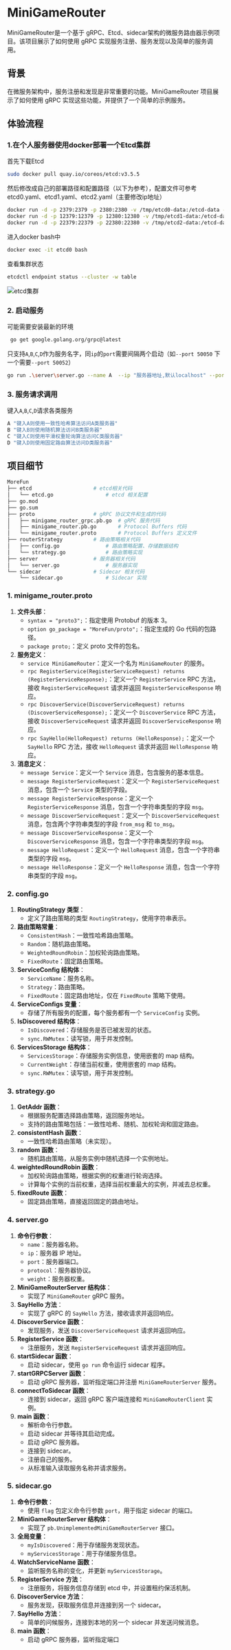 # MiniGameRouter  

MiniGameRouter是一个基于 gRPC、Etcd、sidecar架构的微服务路由器示例项目。该项目展示了如何使用 gRPC 实现服务注册、服务发现以及简单的服务调用。

## 背景

在微服务架构中，服务注册和发现是非常重要的功能。MiniGameRouter 项目展示了如何使用 gRPC 实现这些功能，并提供了一个简单的示例服务。

## 体验流程

### 1.在个人服务器使用docker部署一个Etcd集群

首先下载Etcd

``` bash
sudo docker pull quay.io/coreos/etcd:v3.5.5
```

然后修改成自己的部署路径和配置路径（以下为参考），配置文件可参考etcd0.yaml、etcd1.yaml、etcd2.yaml（主要修改ip地址）

``` bash
docker run -d -p 2379:2379 -p 2380:2380 -v /tmp/etcd0-data:/etcd-data -v /data/home/shenytong/workspace/etcdconf:/etcd-conf --name etcd0 quay.io/coreos/etcd:v3.5.5 /usr/local/bin/etcd --config-file=/etcd-conf/etcd0.yaml
docker run -d -p 12379:12379 -p 12380:12380 -v /tmp/etcd1-data:/etcd-data -v /data/home/shenytong/workspace/etcdconf:/etcd-conf --name etcd1 quay.io/coreos/etcd:v3.5.5 /usr/local/bin/etcd --config-file=/etcd-conf/etcd1.yaml
docker run -d -p 22379:22379 -p 22380:22380 -v /tmp/etcd2-data:/etcd-data -v /data/home/shenytong/workspace/etcdconf:/etcd-conf --name etcd2 quay.io/coreos/etcd:v3.5.5 /usr/local/bin/etcd --config-file=/etcd-conf/etcd2.yaml
```

进入docker bash中

``` bash
docker exec -it etcd0 bash
```

查看集群状态

``` bash
etcdctl endpoint status --cluster -w table
```

![etcd集群](.\pic\etcd集群.png)

### 2. 启动服务

可能需要安装最新的环境

``` bash
 go get google.golang.org/grpc@latest
```

只支持`A`,`B`,`C`,`D`作为服务名字，同`ip`的`port`需要间隔两个启动（如`--port 50050` 下一个需要`--port 50052`）

``` bash
go run .\server\server.go --name A  --ip "服务器地址,默认localhost" --port 50050 --weight 1 
```

### 3. 服务请求调用

键入`A`,`B`,`C`,`D`请求各类服务

``` bash
A "键入A则使用一致性哈希算法访问A类服务器"
B "键入B则使用随机算法访问B类服务器"
C "键入C则使用平滑权重轮询算法访问C类服务器"
D "键入D则使用固定路由算法访问D类服务器"
```

## 项目细节

```bash
MoreFun
├── etcd                    # etcd相关代码
│   └── etcd.go             	# etcd 相关配置
├── go.mod                  
├── go.sum                 
├── proto                   # gRPC 协议文件和生成的代码
│   ├── minigame_router_grpc.pb.go  # gRPC 服务代码
│   ├── minigame_router.pb.go       # Protocol Buffers 代码
│   └── minigame_router.proto       # Protocol Buffers 定义文件
├── routerStrategy          # 路由策略相关代码
│   ├── config.go           	# 路由策略配置、存储数据结构
│   └── strategy.go         	# 路由策略实现
├── server                  # 服务器相关代码
│   └── server.go           	# 服务器实现
└── sidecar                 # Sidecar 相关代码
	└── sidecar.go          	# Sidecar 实现
```

### 1. minigame_router.proto

1. **文件头部**：
   - `syntax = "proto3";`：指定使用 Protobuf 的版本 3。
   - `option go_package = "MoreFun/proto";`：指定生成的 Go 代码的包路径。
   - `package proto;`：定义 proto 文件的包名。
2. **服务定义**：
   - `service MiniGameRouter`：定义一个名为 `MiniGameRouter` 的服务。
   - `rpc RegisterService(RegisterServiceRequest) returns (RegisterServiceResponse);`：定义一个 `RegisterService` RPC 方法，接收 `RegisterServiceRequest` 请求并返回 `RegisterServiceResponse` 响应。
   - `rpc DiscoverService(DiscoverServiceRequest) returns (DiscoverServiceResponse);`：定义一个 `DiscoverService` RPC 方法，接收 `DiscoverServiceRequest` 请求并返回 `DiscoverServiceResponse` 响应。
   - `rpc SayHello(HelloRequest) returns (HelloResponse);`：定义一个 `SayHello` RPC 方法，接收 `HelloRequest` 请求并返回 `HelloResponse` 响应。
3. **消息定义**：
   - `message Service`：定义一个 `Service` 消息，包含服务的基本信息。
   - `message RegisterServiceRequest`：定义一个 `RegisterServiceRequest` 消息，包含一个 `Service` 类型的字段。
   - `message RegisterServiceResponse`：定义一个 `RegisterServiceResponse` 消息，包含一个字符串类型的字段 `msg`。
   - `message DiscoverServiceRequest`：定义一个 `DiscoverServiceRequest` 消息，包含两个字符串类型的字段 `from_msg` 和 `to_msg`。
   - `message DiscoverServiceResponse`：定义一个 `DiscoverServiceResponse` 消息，包含一个字符串类型的字段 `msg`。
   - `message HelloRequest`：定义一个 `HelloRequest` 消息，包含一个字符串类型的字段 `msg`。
   - `message HelloResponse`：定义一个 `HelloResponse` 消息，包含一个字符串类型的字段 `msg`。

### 2. config.go

1. **RoutingStrategy 类型**：
   - 定义了路由策略的类型 `RoutingStrategy`，使用字符串表示。
2. **路由策略常量**：
   - `ConsistentHash`：一致性哈希路由策略。
   - `Random`：随机路由策略。
   - `WeightedRoundRobin`：加权轮询路由策略。
   - `FixedRoute`：固定路由策略。
3. **ServiceConfig 结构体**：
   - `ServiceName`：服务名称。
   - `Strategy`：路由策略。
   - `FixedRoute`：固定路由地址，仅在 `FixedRoute` 策略下使用。
4. **ServiceConfigs 变量**：
   - 存储了所有服务的配置，每个服务都有一个 `ServiceConfig` 实例。
5. **IsDiscovered 结构体**：
   - `IsDiscovered`：存储服务是否已被发现的状态。
   - `sync.RWMutex`：读写锁，用于并发控制。
6. **ServicesStorage 结构体**：
   - `ServicesStorage`：存储服务实例信息，使用嵌套的 map 结构。
   - `CurrentWeight`：存储当前权重，使用嵌套的 map 结构。
   - `sync.RWMutex`：读写锁，用于并发控制。

### 3. strategy.go

1. **GetAddr 函数**：
   - 根据服务配置选择路由策略，返回服务地址。
   - 支持的路由策略包括：一致性哈希、随机、加权轮询和固定路由。
2. **consistentHash 函数**：
   - 一致性哈希路由策略（未实现）。
3. **random 函数**：
   - 随机路由策略，从服务实例中随机选择一个实例地址。
4. **weightedRoundRobin 函数**：
   - 加权轮询路由策略，根据实例的权重进行轮询选择。
   - 计算每个实例的当前权重，选择当前权重最大的实例，并减去总权重。
5. **fixedRoute 函数**：
   - 固定路由策略，直接返回固定的路由地址。

### 4. server.go

1. **命令行参数**：
   - `name`：服务器名称。
   - `ip`：服务器 IP 地址。
   - `port`：服务器端口。
   - `protocol`：服务器协议。
   - `weight`：服务器权重。
2. **MiniGameRouterServer 结构体**：
   - 实现了 `MiniGameRouter` gRPC 服务。
3. **SayHello 方法**：
   - 实现了 gRPC 的 `SayHello` 方法，接收请求并返回响应。
4. **DiscoverService 函数**：
   - 发现服务，发送 `DiscoverServiceRequest` 请求并返回响应。
5. **RegisterService 函数**：
   - 注册服务，发送 `RegisterServiceRequest` 请求并返回响应。
6. **startSidecar 函数**：
   - 启动 sidecar，使用 `go run` 命令运行 sidecar 程序。
7. **startGRPCServer 函数**：
   - 启动 gRPC 服务器，监听指定端口并注册 `MiniGameRouterServer` 服务。
8. **connectToSidecar 函数**：
   - 连接到 sidecar，返回 gRPC 客户端连接和 `MiniGameRouterClient` 实例。
9. **main 函数**：
   - 解析命令行参数。
   - 启动 sidecar 并等待其启动完成。
   - 启动 gRPC 服务器。
   - 连接到 sidecar。
   - 注册自己的服务。
   - 从标准输入读取服务名称并请求服务。

### 5. sidecar.go

1. **命令行参数**：
   - 使用 `flag` 包定义命令行参数 `port`，用于指定 sidecar 的端口。
2. **MiniGameRouterServer 结构体**：
   - 实现了 `pb.UnimplementedMiniGameRouterServer` 接口。
3. **全局变量**：
   - `myIsDiscovered`：用于存储服务发现状态。
   - `myServicesStorage`：用于存储服务信息。
4. **WatchServiceName 函数**：
   - 监听服务名称的变化，并更新 `myServicesStorage`。
5. **RegisterService 方法**：
   - 注册服务，将服务信息存储到 etcd 中，并设置租约保活机制。
6. **DiscoverService 方法**：
   - 服务发现，获取服务信息并连接到另一个 sidecar。
7. **SayHello 方法**：
   - 简单的问候服务，连接到本地的另一个 sidecar 并发送问候消息。
8. **main 函数**：
   - 启动 gRPC 服务器，监听指定端口
